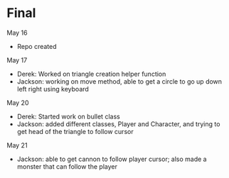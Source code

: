 # Final

May 16
- Repo created

May 17
- Derek: Worked on triangle creation helper function
- Jackson: working on move method, able to get a circle to go up down left right using keyboard

May 20
- Derek: Started work on bullet class
- Jackson: added different classes, Player and Character, and trying to get head of the triangle to follow cursor

May 21
- Jackson: able to get cannon to follow player cursor; also made a monster that can follow the player

